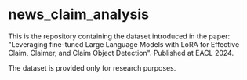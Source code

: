 # news_claim_analysis
This is the repository containing the dataset introduced in the paper: "Leveraging fine-tuned Large Language Models with LoRA for Effective Claim, Claimer, and Claim Object Detection". Published at EACL 2024.

The dataset is provided only for research purposes.
